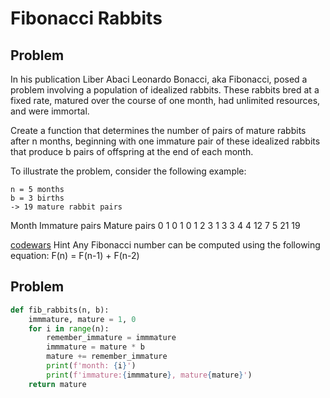 # Fibonacci Rabbits

## Problem

In his publication Liber Abaci Leonardo Bonacci, aka Fibonacci, posed a problem involving a population of idealized rabbits. These rabbits bred at a fixed rate, matured over the course of one month, had unlimited resources, and were immortal.

Create a function that determines the number of pairs of mature rabbits after n months, beginning with one immature pair of these idealized rabbits that produce b pairs of offspring at the end of each month.

To illustrate the problem, consider the following example:
```
n = 5 months
b = 3 births
-> 19 mature rabbit pairs
```

Month	Immature pairs	Mature pairs
0	1	0
1	0	1
2	3	1
3	3	4
4	12	7
5	21	19

[codewars](https://www.codewars.com/kata/5559e4e4bbb3925164000125/train/python)
Hint
Any Fibonacci number can be computed using the following equation: F(n) = F(n-1) + F(n-2)

## Problem

```python
def fib_rabbits(n, b):
    immmature, mature = 1, 0
    for i in range(n):
        remember_immature = immmature
        immmature = mature * b
        mature += remember_immature
        print(f'month: {i}')
        print(f'immature:{immmature}, mature{mature}')
    return mature
```